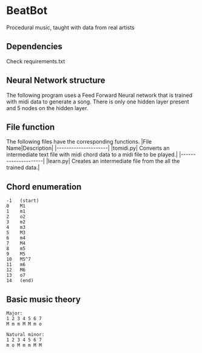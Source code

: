# BeatBot
Procedural music, taught with data from real artists

## Dependencies
Check requirements.txt

## Neural Network structure
The following program uses a Feed Forward Neural network that is trained with
midi data to generate a song. There is only one hidden layer present and
5 nodes on the hidden layer.

## File function
The following files have the corresponding functions.
|File Name|Description|
|---------------------|
|tomidi.py| Converts an intermediate text file with midi chord data to a midi
file to be played.|
|---------------------|
|learn.py| Creates an intermediate file from the all the trained data.|
## Chord enumeration
```
-1   (start)
0    M1
1    m1
2    o2
3    m2
4    m3
5    M3
6    m4
7    M4
8    m5
9    M5
10   M5^7
11   m6
12   M6
13   o7
14   (end)
```

## Basic music theory
```
Major:
1 2 3 4 5 6 7
M m m M M m o

Natural minor:
1 2 3 4 5 6 7
m o M m m M M
```
